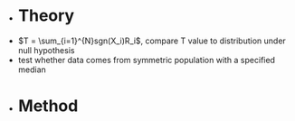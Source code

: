 - # Theory
- $T = \sum_{i=1}^{N}sgn(X_i)R_i$, compare T value to distribution under null hypothesis
- test whether data comes from symmetric population with a specified median
- # Method